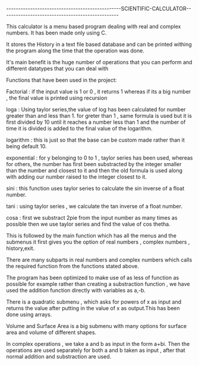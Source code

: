 ------------------------------------------------SCIENTIFIC-CALCULATOR-------------------------------------------------

This calculator is a menu based program dealing with real and complex numbers. It has been made only using C.

It stores the History in a text file based database and can be printed withing the program along the time that the operation was done.

It's main benefit is the huge number of operations that you can perform and different datatypes that you can deal with

Functions that have been used in the project:

Factorial : if the input value is 1 or 0 , it returns 1 whereas if its a big number , the final value is printed using recursion

loga : Using taylor series,the value of log has been calculated for number greater than and less than 1. for greter than 1 , same formula is used but it is first divided by 10 until it reaches a number less than 1 and the number of time it is divided is added to the final value of the logarithm.

logarithm : this is just so that the base can be custom made rather than it being default 10.

exponential : for y belonging to 0 to 1 , taylor series has been used, whereas for others, the number has first been substracted by the integer smaller than the number and closest to it and then the old formula is used along with adding our number raised to the integer closest to it.

sini : this function uses taylor series to calculate the sin inverse of a float number.

tani : using taylor series , we calculate the tan inverse of a float number.

cosa : first we substract 2pie from the input number as many times as possible then we use taylor series and find the value of cos thetha.

This is followed by the main function which has all the menus and the submenus it first gives you the option of real numbers , complex numbers , history,exit.

There are many subparts in real numbers and complex numbers which calls the required function from the functions stated above.

The program has been optimized to make use of as less of function as possible for example rather than creating a substraction function , we have used the addition function directly with variables as a,-b.

There is a quadratic submenu , which asks for powers of x as input and returns the value after putting in the value of x as output.This has been done using arrays.

Volume and Surface Area is a big submenu with many options for surface area and volume of different shapes.

In complex operations , we take a and b as input in the form a+bi. Then the operations are used separately for both a and b taken as input , after that normal addition and substraction are used.
